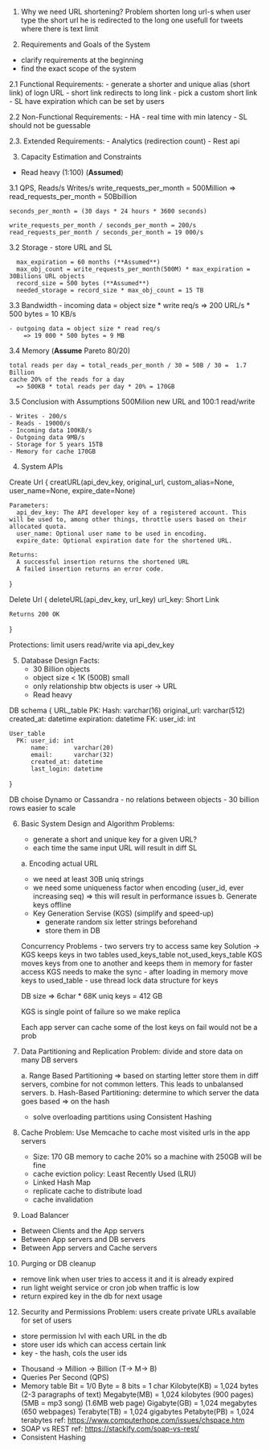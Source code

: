 1. Why we need URL shortening?
  Problem shorten long url-s
  when user type the short url he is redirected to the long one
  usefull for tweets where there is text limit

2. Requirements and Goals of the System
  - clarify requirements at the beginning
  - find the exact scope of the system

  2.1 Functional Requirements:
    - generate a shorter and unique alias (short link) of logn URL
    - short link redirects to long link
    - pick a custom short link
    - SL have expiration which can be set by users

  2.2 Non-Functional Requirements:
    - HA
    - real time with min latency
    - SL should not be guessable

  2.3. Extended Requirements:
    - Analytics (redirection count)
    - Rest api

3. Capacity Estimation and Constraints
  - Read heavy (1:100) (**Assumed**)

  3.1 QPS, Reads/s Writes/s
    write_requests_per_month = 500Million
    => read_requests_per_month = 50Bbillion

    seconds_per_month = (30 days * 24 hours * 3600 seconds)

    write_requests_per_month / seconds_per_month = 200/s
    read_requests_per_month / seconds_per_month = 19 000/s

  3.2 Storage
    - store URL and SL

      max_expiration = 60 months (**Assumed**)
      max_obj_count = write_requests_per_month(500M) * max_expiration = 30Bilions URL objects
      record_size = 500 bytes (**Assumed**)
      needed_storage = record_size * max_obj_count = 15 TB

  3.3 Bandwidth
    - incoming data = object size * write req/s
        => 200 URL/s * 500 bytes = 10 KB/s

    - outgoing data = object size * read req/s
        => 19 000 * 500 bytes = 9 MB

  3.4 Memory
    (**Assume** Pareto 80/20)

    total reads per day = total_reads_per_month / 30 = 50B / 30 =  1.7 Billion
    cache 20% of the reads for a day
      => 500KB * total reads per day * 20% = 170GB

  3.5 Conclusion
    with Assumptions 500Milion new URL and 100:1 read/write

    - Writes - 200/s
    - Reads - 19000/s
    - Incoming data 100KB/s
    - Outgoing data 9MB/s
    - Storage for 5 years 15TB
    - Memory for cache 170GB

4. System APIs

  Create Url {
    creatURL(api_dev_key,
            original_url,
            custom_alias=None,
            user_name=None,
            expire_date=None)

    Parameters:
      api_dev_key: The API developer key of a registered account. This will be used to, among other things, throttle users based on their allocated quota.
      user_name: Optional user name to be used in encoding.
      expire_date: Optional expiration date for the shortened URL.

    Returns:
      A successful insertion returns the shortened URL
      A failed insertion returns an error code.
  }

  Delete Url {
    deleteURL(api_dev_key, url_key)
    url_key: Short Link

    Returns 200 OK
  }

  Protections:
    limit users read/write via api_dev_key

5. Database Design
  Facts:
    - 30 Billion objects
    - object size < 1K (500B) small
    - only relationship btw objects is user -> URL
    - Read heavy

  DB schema {
    URL_table
      PK: Hash:         varchar(16)
          original_url: varchar(512)
          created_at:   datetime
          expiration:   datetime
      FK: user_id:     int

    User_table
      PK: user_id: int
          name:       varchar(20)
          email:      varchar(32)
          created_at: datetime
          last_login: datetime
  }

  DB choise Dynamo or Cassandra
    - no relations between objects
    - 30 billion rows easier to scale

6. Basic System Design and Algorithm
    Problems:
      - generate a short and unique key for a given URL?
      - each time the same input URL will result in diff SL

    a. Encoding actual URL
      - we need at least 30B uniq strings
      - we need some uniqueness factor when encoding (user_id, ever increasing seq)
        => this will result in performance issues
    b. Generate keys offline
      - Key Generation Servise (KGS) (simplify and speed-up)
          - generate random six letter strings beforehand
          - store them in DB

      Concurrency Problems - two servers try to access same key
      Solution ->
        KGS keeps keys in two tables
          used_keys_table
          not_used_keys_table
        KGS moves keys from one to another and keeps them in memory for faster access
          KGS needs to make the sync
            - after loading in memory move keys to used_table
            - use thread lock data structure for keys

      DB size => 6char * 68K uniq keys = 412 GB

      KGS is single point of failure so we make replica

      Each app server can cache some of the lost keys on fail would not be a prob

7. Data Partitioning and Replication
    Problem: divide and store data on many DB servers

      a. Range Based Partitioning
          => based on starting letter store them in diff servers, combine for
            not common letters. This leads to unbalansed servers.
      b. Hash-Based Partitioning: determine to which server the data goes based
          => on the hash
      - solve overloading partitions using Consistent Hashing

8. Cache
    Problem: Use Memcache to cache most visited urls in the app servers

    - Size: 170 GB memory to cache 20% so a machine with 250GB will be fine
    - cache eviction policy: Least Recently Used (LRU)
    - Linked Hash Map
    - replicate cache to distribute load
    - cache invalidation

9. Load Balancer
  - Between Clients and the App servers
  - Between App servers and DB servers
  - Between App servers and Cache servers
10. Purging or DB cleanup
  - remove link when user tries to access it and it is already expired
  - run light weight service or cron job when traffic is low
  - return expired key in the db for next usage

12. Security and Permissions
  Problem: users create private URLs available for set of users

  - store permission lvl with each URL in the db
  - store user ids which can access certain link
  - key - the hash, cols the user ids

* Thousand -> Million -> Billion (T-> M-> B)
* Queries Per Second (QPS)
* Memory table
  Bit = 1/0
  Byte = 8 bits = 1 char
  Kilobyte(KB) = 1,024 bytes (2-3 paragraphs of text)
  Megabyte(MB) = 1,024 kilobytes (900 pages) (5MB = mp3 song) (1.6MB web page)
  Gigabyte(GB) = 1,024 megabytes (650 webpages)
  Terabyte(TB) = 1,024 gigabytes
  Petabyte(PB) = 1,024 terabytes
  ref: https://www.computerhope.com/issues/chspace.htm
* SOAP vs REST ref: https://stackify.com/soap-vs-rest/
* Consistent Hashing
